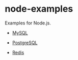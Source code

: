 # node-examples

Examples for Node.js.

- [MySQL](./mysql/README.md)

- [PostgreSQL](./postgresql/README.md)

- [Redis](./redis/README.md)

